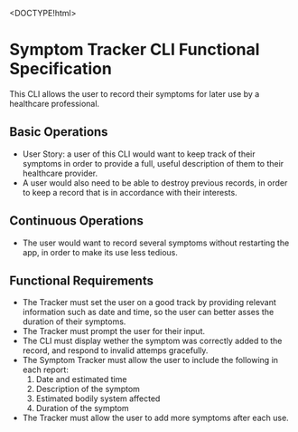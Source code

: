 <DOCTYPE!html>
<html>

<head>

<title>

<link href= rel= > 

</title>

</head>

<body>

<h1>Symptom Tracker CLI Functional Specification</h1>

<p>This CLI allows the user to record their symptoms for later use by a healthcare professional.</p>

<h2>Basic Operations</h2>
<ul>
<li>User Story: a user of this CLI would want to keep track of their symptoms in order to provide a full, useful description of them to their healthcare provider.</li>

<li>A user would also need to be able to destroy previous records, in order to keep a record that is in accordance with their interests.</li>

</ul>
<h2>Continuous Operations</h2>
<ul>
<li>The user would want to record several symptoms without restarting the app, in order to make its use less tedious.</li>

</ul>
<h2>Functional Requirements</h2>
<ul>

<li>The Tracker must set the user on a good track by providing relevant information such as date and time, so the user can better asses the duration of their symptoms.</li>
<li>The Tracker must prompt the user for their input.
<li>The CLI must display wether the symptom was correctly added to the record, and respond to invalid attemps gracefully.</li>
<li>The Symptom Tracker must allow the user to include the following in each report:

<ol>

<li>Date and estimated time</li>
<li>Description of the symptom</li>
<li>Estimated bodily system affected</li>
<li>Duration of the symptom</li>

</ol>
</li>
<li>The Tracker must allow the user to add more symptoms after each use.</li>



</ul>

</body>
</hmtl>

